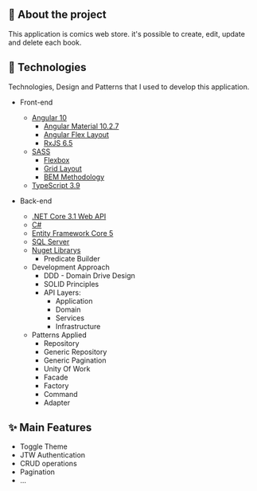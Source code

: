 ## 📖 About the project

This application is comics web store. it's possible to create, edit, update and delete each book.

## 🤖 Technologies

Technologies, Design and Patterns that I used to develop this application.

- Front-end

  - [Angular 10](https://angular.io/)
    - [Angular Material 10.2.7](https://material.angular.io/)
    - [Angular Flex Layout](https://github.com/angular/flex-layout/wiki/fxLayout-API)
    - [RxJS 6.5](https://rxjs-dev.firebaseapp.com/guide/overview)
  - [SASS](https://sass-lang.com/)
    - [Flexbox](https://www.w3schools.com/css/css3_flexbox.asp)
    - [Grid Layout](https://www.w3schools.com/css/css_grid.asp)
    - [BEM Methodology](http://getbem.com/naming/)
  - [TypeScript 3.9](https://www.typescriptlang.org/)

- Back-end

  - [.NET Core 3.1 Web API](https://dotnet.microsoft.com/download)
  - [C#](https://docs.microsoft.com/en-us/dotnet/csharp/)
  - [Entity Framework Core 5](https://docs.microsoft.com/en-us/ef/core/)
  - [SQL Server](https://docs.microsoft.com/en-us/sql/sql-server/?view=sql-server-ver15)
  - [Nuget Librarys]()
    - Predicate Builder
  - Development Approach
    - DDD - Domain Drive Design
    - SOLID Principles
    - API Layers:
      - Application
      - Domain
      - Services
      - Infrastructure
  - Patterns Applied
    - Repository
    - Generic Repository
    - Generic Pagination
    - Unity Of Work
    - Facade
    - Factory
    - Command
    - Adapter

## ✨ Main Features

- Toggle Theme
- JTW Authentication
- CRUD operations
- Pagination
- ...

